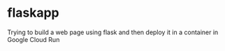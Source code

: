 # flaskapp
Trying to build a web page using flask and then deploy it in a container in Google Cloud Run
